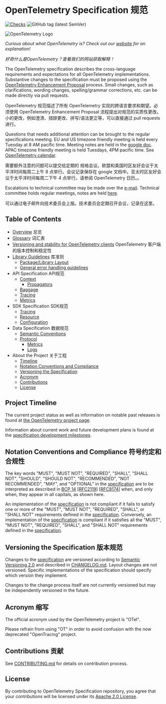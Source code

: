 # OpenTelemetry Specification 规范

[![Checks](https://github.com/open-telemetry/opentelemetry-specification/workflows/Checks/badge.svg?branch=main)](https://github.com/open-telemetry/opentelemetry-specification/actions?query=workflow%3A%22Checks%22+branch%3Amain)
![GitHub tag (latest SemVer)](https://img.shields.io/github/tag/open-telemetry/specification.svg)

![OpenTelemetry Logo](https://opentelemetry.io/img/logos/opentelemetry-horizontal-color.png)

_Curious about what OpenTelemetry is? Check out our [website](https://opentelemetry.io) for an explanation!_

_好奇什么是OpenTelemetry？查看我们的网站获取解释！_

The OpenTelemetry specification describes the cross-language requirements and expectations for all OpenTelemetry implementations. Substantive changes to the specification must be proposed using the [OpenTelemetry Enhancement Proposal](https://github.com/open-telemetry/oteps) process. Small changes, such as clarifications, wording changes, spelling/grammar corrections, etc. can be made directly via pull requests.

OpenTelemetry 规范描述了所有 OpenTelemetry 实现的跨语言要求和期望。必须使用 OpenTelemetry Enhancement Proposal 流程提出对规范的实质性更改。小的更改，例如澄清、措辞更改、拼写/语法更正等，可以直接通过 pull requests 进行。

Questions that needs additional attention can be brought to the regular
specifications meeting. EU and US timezone friendly meeting is held every
Tuesday at 8 AM pacific time. Meeting notes are held in the [google
doc](https://docs.google.com/document/d/1-bCYkN-DWJq4jw1ybaDZYYmx-WAe6HnwfWbkm8d57v8/edit?usp=sharing).
APAC timezone friendly meeting is held Tuesdays, 4PM pacific time. See
[OpenTelemetry calendar](https://github.com/open-telemetry/community#calendar).

需要额外注意的问题可以提交给定期的 规格会议。欧盟和美国时区友好会议于太平洋时间每周二上午 8 点举行。会议记录保存在 google 文档中。亚太时区友好会议于太平洋时间每周二下午 4 点举行。请参阅 OpenTelemetry 日历。。

Escalations to technical committee may be made over the
[e-mail](https://github.com/open-telemetry/community#tc-technical-committee).
Technical committee holds regular meetings, notes are held
[here](https://docs.google.com/document/d/17v2RMZlJZkgoPYHZhIFTVdDqQMIAH8kzo8Sl2kP3cbY/edit?usp=sharing).

可以通过电子邮件向技术委员会上报。技术委员会定期召开会议，记录在这里。

## Table of Contents

- [Overview](specification/overview.md) 总览
- [Glossary](specification/glossary.md)  词汇表
- [Versioning and stability for OpenTelemetry clients](specification/versioning-and-stability.md) OpenTelemetry 客户端的版本控制和稳定性
- [Library Guidelines](specification/library-guidelines.md) 库准则
  - [Package/Library Layout](specification/library-layout.md)
  - [General error handling guidelines](specification/error-handling.md)
- API Specification API规范
  - [Context](specification/context/context.md)
    - [Propagators](specification/context/api-propagators.md)
  - [Baggage](specification/baggage/api.md)
  - [Tracing](specification/trace/api.md)
  - [Metrics](specification/metrics/api.md)
- SDK Specification  SDK规范
  - [Tracing](specification/trace/sdk.md)
  - [Resource](specification/resource/sdk.md)
  - [Configuration](specification/sdk-configuration.md)
- Data Specification   数据规范
  - [Semantic Conventions](specification/overview.md#semantic-conventions)
  - [Protocol](specification/protocol/README.md)
    - [Metrics](specification/metrics/datamodel.md)
    - [Logs](specification/logs/data-model.md)
- About the Project   关于工程
  - [Timeline](#project-timeline)
  - [Notation Conventions and Compliance](#notation-conventions-and-compliance)
  - [Versioning the Specification](#versioning-the-specification)
  - [Acronym](#acronym)
  - [Contributions](#contributions)
  - [License](#license)

## Project Timeline

The current project status as well as information on notable past releases is found at
[the OpenTelemetry project page](https://opentelemetry.io/status/).

Information about current work and future development plans is found at the
[specification development milestones](https://github.com/open-telemetry/opentelemetry-specification/milestones).

## Notation Conventions and Compliance   符号约定和合规性


The key words "MUST", "MUST NOT", "REQUIRED", "SHALL", "SHALL NOT", "SHOULD", "SHOULD NOT", "RECOMMENDED", "NOT RECOMMENDED", "MAY", and "OPTIONAL" in the [specification](./specification/overview.md) are to be interpreted as described in [BCP 14](https://tools.ietf.org/html/bcp14) [[RFC2119](https://tools.ietf.org/html/rfc2119)] [[RFC8174](https://tools.ietf.org/html/rfc8174)] when, and only when, they appear in all capitals, as shown here.

An implementation of the [specification](./specification/overview.md) is not compliant if it fails to satisfy one or more of the "MUST", "MUST NOT", "REQUIRED", "SHALL", or "SHALL NOT" requirements defined in the [specification](./specification/overview.md).
Conversely, an implementation of the [specification](./specification/overview.md) is compliant if it satisfies all the "MUST", "MUST NOT", "REQUIRED", "SHALL", and "SHALL NOT" requirements defined in the [specification](./specification/overview.md).

## Versioning the Specification   版本规范


Changes to the [specification](./specification/overview.md) are versioned according to [Semantic Versioning 2.0](https://semver.org/spec/v2.0.0.html) and described in [CHANGELOG.md](CHANGELOG.md). Layout changes are not versioned. Specific implementations of the specification should specify which version they implement.

Changes to the change process itself are not currently versioned but may be independently versioned in the future.

## Acronym  缩写

The official acronym used by the OpenTelemetry project is "OTel".

Please refrain from using "OT" in order to avoid confusion with the now deprecated "OpenTracing" project.

## Contributions   贡献

See [CONTRIBUTING.md](CONTRIBUTING.md) for details on contribution process.

## License

By contributing to OpenTelemetry Specification repository, you agree that your contributions will be licensed under its [Apache 2.0 License](https://github.com/open-telemetry/specification/blob/main/LICENSE).
